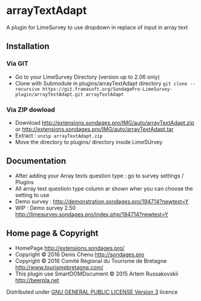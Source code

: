 arrayTextAdapt
==============

A plugin for LimeSurvey to use dropdown in replace of input in array text

## Installation

### Via GIT
- Go to your LimeSurvey Directory (version up to 2.06 only)
- Clone with Submodule in plugins/arrayTextAdapt directory `git clone --recursive https://git.framasoft.org/SondagePro-LimeSurvey-plugin/arrayTextAdapt.git arrayTextAdapt`

### Via ZIP dowload
- Download <http://extensions.sondages.pro/IMG/auto/arrayTextAdapt.zip> or <http://extensions.sondages.pro/IMG/auto/arrayTextAdapt.tar>
- Extract : `unzip arrayTextAdapt.zip`
- Move the directory to  plugins/ directory inside LimeSUrvey

## Documentation
- After adding your Array texts question type : go to survey settings / Plugins
- All array text questioin type column ar shown wher you can choose the setting to use
- Demo survey : <http://demonstration.sondages.pro/194714?newtest=Y>
- WIP : Demo survey 2.50 <http://limesurvey.sondages.pro/index.php/194714?newtest=Y>

## Home page & Copyright
- HomePage <http://extensions.sondages.pro/>
- Copyright © 2016 Denis Chenu <http://sondages.pro>
- Copyright © 2016  Comité Régional du Tourisme de Bretagne  <http://www.tourismebretagne.com/>
- This plugin use SmartDOMDocument © 2015 Artem Russakovskii <http://beerpla.net>

Distributed under [GNU GENERAL PUBLIC LICENSE Version 3](http://www.gnu.org/licenses/gpl.txt) licence
